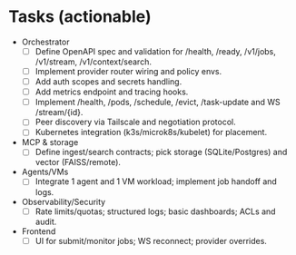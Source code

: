 # Tasks (actionable)

- Orchestrator
  - [ ] Define OpenAPI spec and validation for /health, /ready, /v1/jobs, /v1/stream, /v1/context/search.
  - [ ] Implement provider router wiring and policy envs.
  - [ ] Add auth scopes and secrets handling.
  - [ ] Add metrics endpoint and tracing hooks.
  - [ ] Implement /health, /pods, /schedule, /evict, /task-update and WS /stream/{id}.
  - [ ] Peer discovery via Tailscale and negotiation protocol.
  - [ ] Kubernetes integration (k3s/microk8s/kubelet) for placement.
- MCP & storage
  - [ ] Define ingest/search contracts; pick storage (SQLite/Postgres) and vector (FAISS/remote).
- Agents/VMs
  - [ ] Integrate 1 agent and 1 VM workload; implement job handoff and logs.
- Observability/Security
  - [ ] Rate limits/quotas; structured logs; basic dashboards; ACLs and audit.
- Frontend
  - [ ] UI for submit/monitor jobs; WS reconnect; provider overrides.
